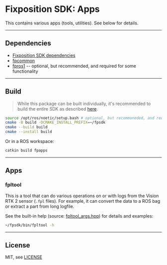 # Fixposition SDK: Apps

This contains various apps (tools, utilities). See below for details.

---
## Dependencies

- [Fixposition SDK dependencies](../README.md#dependencies)
- [fpcommon](../fpcommon/README.md)
- [fpros1](../fpcommon/README.md) -- optional, but recommended, and required for some functionality


---
## Build

> While this package can be built individually, it's recommended to build the entire SDK as described
> [here](../README.md#building).

```sh
source /opt/ros/noetic/setup.bash # optional, but recommoneded, and required for ROS functionalities
cmake -B build -DCMAKE_INSTALL_PREFIX=~/fpsdk
cmake --build build
cmake --install build
```

Or in a ROS workspace:

```sh
catkin build fpapps
```


---
## Apps

### fpltool

This is a tool that can do various operations on or with logs from the Vision RTK 2 sensor (`.fpl` files).
For example, it can convert the data to a ROS bag or extract a part from long logfile.

See the built-in help (source: [fpltool_args.hpp](fpltool/fpltool_args.hpp)) for details and examples:

```sh
~/fpsdk/bin/fpltool -h
```


---
## License

MIT, see [LICENSE](LICENSE)

